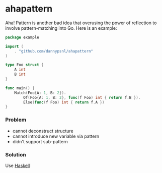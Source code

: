 # ahapattern

Aha! Pattern is another bad idea that overusing the power of reflection to involve pattern-matching into Go. Here is an example:

```go
package example

import (
    . "github.com/dannypsnl/ahapattern"
)

type Foo struct {
    A int
    B int
}

func main() {
    Match(Foo{A: 1, B: 2}).
        Of(Foo{A: 1, B: 2}, func(f Foo) int { return f.B }).
        Else(func(f Foo) int { return f.A })
}
```

### Problem

- cannot deconstruct structure
- cannot introduce new variable via pattern
- didn't support sub-pattern

### Solution

Use [Haskell](https://www.haskell.org/)